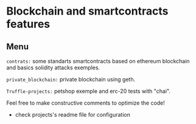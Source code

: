 # Blockchain and smartcontracts features


## Menu

`contrats:` some standarts smartcontracts based on ethereum blockchain and basics solidity attacks exemples.

`private_blockchain:` private blockchain using geth.

`Truffle-projects:` petshop exemple and erc-20 tests with "chai".




Feel free to make constructive comments to optimize the code!

* check projects's readme file for configuration
